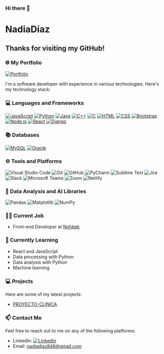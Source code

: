 ### Hi there 👋

# NadiaDíaz

## Thanks for visiting my GitHub!

### 🌐 My Portfolio

[![Portfolio](https://img.shields.io/badge/Portfolio-green?style=for-the-badge&logo=link)](https://nadiadiazportafolio.netlify.app/#proyectos)



I'm a software developer with experience in various technologies. Here's my technology stack:

### 💻 Languages and Frameworks

[![JavaScript](https://img.shields.io/badge/JavaScript-yellow?style=for-the-badge&logo=javascript)](https://www.javascript.com/)
[![Python](https://img.shields.io/badge/Python-blue?style=for-the-badge&logo=python)](https://www.python.org/)
[![Java](https://img.shields.io/badge/Java-orange?style=for-the-badge&logo=java)](https://www.java.com/)
[![C++](https://img.shields.io/badge/C++-blue?style=for-the-badge&logo=c%2B%2B)](https://www.cplusplus.com/)
[![C](https://img.shields.io/badge/C-green?style=for-the-badge&logo=c)](https://www.cprogramming.com/)
[![HTML](https://img.shields.io/badge/HTML-red?style=for-the-badge&logo=html5)](https://developer.mozilla.org/en-US/docs/Web/HTML)
[![CSS](https://img.shields.io/badge/CSS-blue?style=for-the-badge&logo=css3)](https://developer.mozilla.org/en-US/docs/Web/CSS)
[![Bootstrap](https://img.shields.io/badge/Bootstrap-purple?style=for-the-badge&logo=bootstrap)](https://getbootstrap.com/)
[![Node.js](https://img.shields.io/badge/Node.js-green?style=for-the-badge&logo=node.js)](https://nodejs.org/)
[![React](https://img.shields.io/badge/React-blue?style=for-the-badge&logo=react)](https://reactjs.org/)
[![Django](https://img.shields.io/badge/Django-green?style=for-the-badge&logo=django)](https://www.djangoproject.com/)

### 📚 Databases

[![MySQL](https://img.shields.io/badge/MySQL-blue?style=for-the-badge&logo=mysql)](https://www.mysql.com/)
[![Oracle](https://img.shields.io/badge/Oracle-red?style=for-the-badge&logo=oracle)](https://www.oracle.com/database/)


### ⚙ Tools and Platforms

![Visual Studio Code](https://img.shields.io/badge/Visual%20Studio%20Code-blue?style=for-the-badge&logo=visual-studio-code)
![Git](https://img.shields.io/badge/Git-black?style=for-the-badge&logo=git)
![GitHub](https://img.shields.io/badge/GitHub-black?style=for-the-badge&logo=github)
![PyCharm](https://img.shields.io/badge/PyCharm-green?style=for-the-badge&logo=pycharm)
![Sublime Text](https://img.shields.io/badge/Sublime%20Text-orange?style=for-the-badge&logo=sublime-text)
![Jira](https://img.shields.io/badge/Jira-blue?style=for-the-badge&logo=jira)
![Slack](https://img.shields.io/badge/Slack-purple?style=for-the-badge&logo=slack)
![Microsoft Teams](https://img.shields.io/badge/Microsoft%20Teams-gray?style=for-the-badge&logo=microsoft-teams)
![Zoom](https://img.shields.io/badge/Zoom-blue?style=for-the-badge&logo=zoom)
![Netlify](https://img.shields.io/badge/Netlify-black?style=for-the-badge&logo=netlify)

### 🧠 Data Analysis and AI Libraries

![Pandas](https://img.shields.io/badge/Pandas-yellow?style=for-the-badge&logo=pandas)
![Matplotlib](https://img.shields.io/badge/Matplotlib-blue?style=for-the-badge&logo=matplotlib)
![NumPy](https://img.shields.io/badge/NumPy-blue?style=for-the-badge&logo=numpy)

### 👩‍💻 Current Job

- Front-end Developer at [Nohbek](https://www.instagram.com/nohbek_oficial?utm_source=ig_web_button_share_sheet&igsh=ZDNlZDc0MzIxNw==)

### 🌱 Currently Learning

- React and JavaScript
- Data processing with Python
- Data analysis with Python
- Machine learning


### 💻 Projects

Here are some of my latest projects:

- [PROYECTO-CLINICA](#)

### 📫 Contact Me

Feel free to reach out to me on any of the following platforms:

- LinkedIn: [![LinkedIn](https://img.shields.io/badge/LinkedIn-blue?style=for-the-badge&logo=linkedin)](https://www.linkedin.com/in/nadia-d%C3%ADaz/)
- Email: nadiadiaz846@gmail.com

